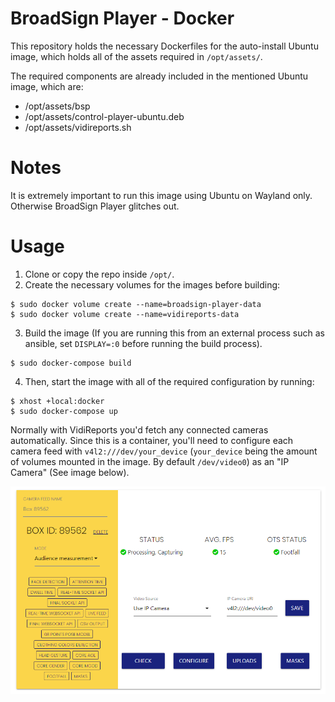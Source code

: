 # BroadSign Player - Docker

This repository holds the necessary Dockerfiles for the auto-install Ubuntu image, which holds all of the assets required in `/opt/assets/`.

The required components are already included in the mentioned Ubuntu image, which are:

* /opt/assets/bsp
* /opt/assets/control-player-ubuntu.deb
* /opt/assets/vidireports.sh

# Notes

It is extremely important to run this image using Ubuntu on Wayland only. Otherwise BroadSign Player glitches out.

# Usage

1. Clone or copy the repo inside `/opt/`.
2. Create the necessary volumes for the images before building:

```
$ sudo docker volume create --name=broadsign-player-data
$ sudo docker volume create --name=vidireports-data
```

3. Build the image (If you are running this from an external process such as ansible, set `DISPLAY=:0` before running the build process). 

```
$ sudo docker-compose build
```

4. Then, start the image with all of the required configuration by running:

```
$ xhost +local:docker
$ sudo docker-compose up
```

Normally with VidiReports you'd fetch any connected cameras automatically. Since this is a container, you'll need to configure each camera feed with `v4l2:///dev/your_device` (`your_device` being the amount of volumes mounted in the image. By default `/dev/video0`) as an "IP Camera" (See image below).

![](public/example-config.png)
